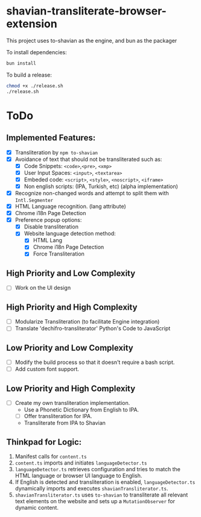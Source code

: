 # shavian-transliterate-browser-extension

This project uses to-shavian as the engine, and bun as the packager

To install dependencies:

```bash
bun install
```

To build a release:

```bash
chmod +x ./release.sh
./release.sh
```

# ToDo

## Implemented Features:

- [x] Transliteration by `npm to-shavian`
- [x] Avoidance of text that should not be transliterated such as:
  - [x] Code Snippets: `<code>`,`<pre>`, `<xmp>`
  - [x] User Input Spaces: `<input>`, `<textarea>`
  - [x] Embeded code: `<script>`, `<style>`, `<noscript>`, `<iframe>`
  - [x] Non english scripts: (IPA, Turkish, etc) (alpha implementation)
- [x] Recognize non-changed words and attempt to split them with `Intl.Segmenter`
- [x] HTML Language recognition. (lang attribute)
- [x] Chrome i18n Page Detection
- [x] Preference popup options:
  - [x] Disable transliteration
  - [x] Website language detection method:
    - [x] HTML Lang
    - [x] Chrome i18n Page Detection
    - [x] Force Transliteration

## High Priority and Low Complexity

- [ ] Work on the UI design

## High Priority and High Complexity

- [ ] Modularize Transliteration (to facilitate Engine integration)
- [ ] Translate 'dechifro-transliterator' Python's Code to JavaScript

## Low Priority and Low Complexity

- [ ] Modify the build process so that it doesn't require a bash script.
- [ ] Add custom font support.

## Low Priority and High Complexity

- [ ] Create my own transliteration implementation.
  - Use a Phonetic Dictionary from English to IPA.
  - [ ] Offer transliteration for IPA.
  - Transliterate from IPA to Shavian

## Thinkpad for Logic:

1.  Manifest calls for `content.ts`
2.  `content.ts` imports and initiates `languageDetector.ts`
3.  `languageDetector.ts` retrieves configuration and tries to match the HTML language or browser UI language to English.
4.  If English is detected and transliteration is enabled, `languageDetector.ts` dynamically imports and executes `shavianTransliterator.ts`.
5.  `shavianTransliterator.ts` uses `to-shavian` to transliterate all relevant text elements on the website and sets up a `MutationObserver` for dynamic content.
